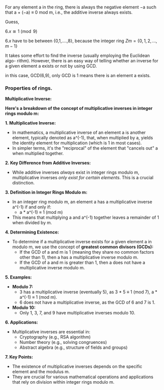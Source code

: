 For any element a in the ring, there is always the negative element −a such that a + (−a) ≡ 0 mod m, i.e., the additive inverse always exists.

Guess,

$6.x \cong 1 \pmod{9}$

$6.x$ have to be between {0,1,....,8}, because the integer ring $Zm = \{0, 1, 2, . . . , m − 1\}$

It takes some effort to find the inverse (usually employing the Euclidean algo-
rithm). However, there is an easy way of telling whether an inverse for a given element a exists or not by using GCD.

in this case, GCD(6,9), only GCD is 1 means there is an element a exists.

### Properties of rings.

**Multiplicative Inverse:**

**Here's a breakdown of the concept of multiplicative inverses in integer rings modulo m:**

**1. Multiplicative Inverse:**

- In mathematics, a multiplicative inverse of an element a is another element, typically denoted as a^(-1), that, when multiplied by a, yields the identity element for multiplication (which is 1 in most cases).
- In simpler terms, it's the "reciprocal" of the element that "cancels out" a when multiplied together.

**2. Key Difference from Additive Inverses:**

- While additive inverses *always* exist in integer rings modulo m, multiplicative inverses *only exist for certain elements*. This is a crucial distinction.

**3. Definition in Integer Rings Modulo m:**

- In an integer ring modulo m, an element a has a multiplicative inverse a^(-1) if and only if:
    - a * a^(-1) ≡ 1 (mod m)
- This means that multiplying a and a^(-1) together leaves a remainder of 1 when divided by m.

**4. Determining Existence:**

- To determine if a multiplicative inverse exists for a given element a in modulo m, we use the concept of **greatest common divisors (GCDs):**
    - If the GCD of a and m is 1 (meaning they share no common factors other than 1), then a has a multiplicative inverse modulo m.
    - If the GCD of a and m is greater than 1, then a does not have a multiplicative inverse modulo m.

**5. Examples:**

- **Modulo 7:**
    - 3 has a multiplicative inverse (eventually 5), as 3 * 5 ≡ 1 (mod 7), a * a^(-1) ≡ 1 (mod m).
    - 6 does not have a multiplicative inverse, as the GCD of 6 and 7 is 1.
- **Modulo 10:**
    - Only 1, 3, 7, and 9 have multiplicative inverses modulo 10.

**6. Applications:**

- Multiplicative inverses are essential in:
    - Cryptography (e.g., RSA algorithm)
    - Number theory (e.g., solving congruences)
    - Abstract algebra (e.g., structure of fields and groups)

**7. Key Points:**

- The existence of multiplicative inverses depends on the specific element and the modulus m.
- They are crucial for various mathematical operations and applications that rely on division within integer rings modulo m.


